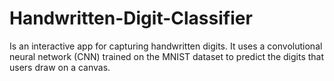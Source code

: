 # Handwritten-Digit-Classifier
Is an interactive app for capturing handwritten digits. It uses a convolutional neural network (CNN) trained on the MNIST dataset to predict the digits that users draw on a canvas.
